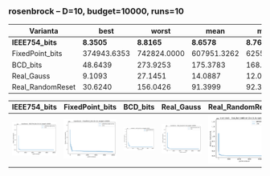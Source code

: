 ### rosenbrock – D=10, budget=10000, runs=10

| Varianta | best | worst | mean | median | std |
|-----------|-------|-------|------|--------|------|
| **IEEE754_bits** | **8.3505** | **8.8165** | **8.6578** | **8.7614** | **0.1969** |
| FixedPoint_bits | 374943.6353 | 742824.0000 | 607951.3262 | 625523.1817 | 105092.5129 |
| BCD_bits | 48.6439 | 273.9253 | 175.3783 | 168.9099 | 60.9190 |
| Real_Gauss | 9.1093 | 27.1451 | 14.0887 | 12.0019 | 5.2516 |
| Real_RandomReset | 30.6240 | 156.0426 | 91.3999 | 92.3007 | 35.3104 |

| IEEE754_bits | FixedPoint_bits | BCD_bits | Real_Gauss | Real_RandomReset |
| --- | --- | --- | --- | --- |
| ![IEEE754_bits](IEEE754_bits.png) | ![FixedPoint_bits](FixedPoint_bits.png) | ![BCD_bits](BCD_bits.png) | ![Real_Gauss](Real_Gauss.png) | ![Real_RandomReset](Real_RandomReset.png) |
